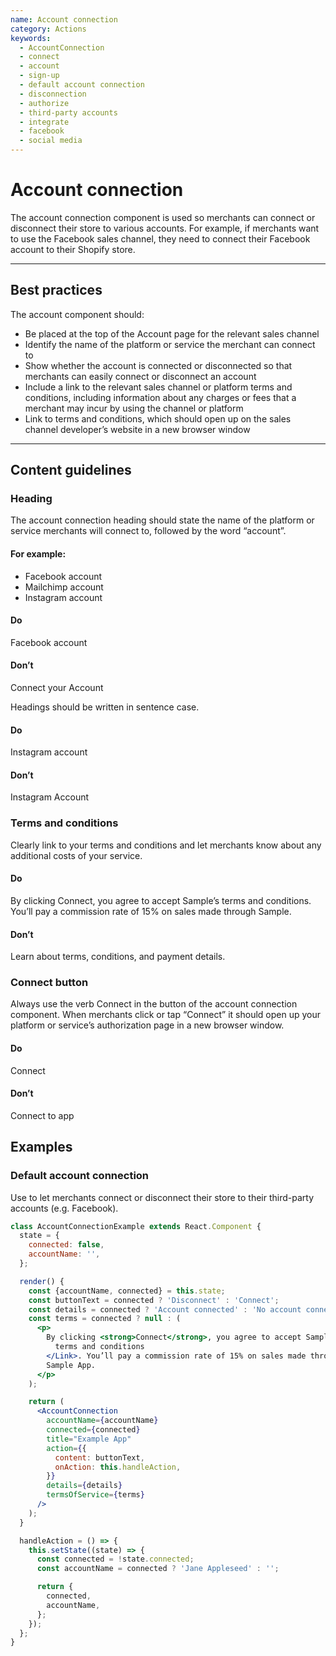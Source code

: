 ```yaml
---
name: Account connection
category: Actions
keywords:
  - AccountConnection
  - connect
  - account
  - sign-up
  - default account connection
  - disconnection
  - authorize
  - third-party accounts
  - integrate
  - facebook
  - social media
---
```


# Account connection

The account connection component is used so merchants can connect or disconnect
their store to various accounts. For example, if merchants want to use the
Facebook sales channel, they need to connect their Facebook
account to their Shopify store.

---

## Best practices

The account component should:

- Be placed at the top of the Account page for the relevant sales channel
- Identify the name of the platform or service the merchant can connect to
- Show whether the account is connected or disconnected so that merchants can easily connect or disconnect an account
- Include a link to the relevant sales channel or platform terms and conditions,
  including information about any charges or fees that a merchant may incur by
  using the channel or platform
- Link to terms and conditions, which should open up on the sales channel
  developer’s website in a new browser window

---

## Content guidelines

### Heading

The account connection heading should state the name of the platform or service
merchants will connect to, followed by the word “account”.

#### For example:

- Facebook account
- Mailchimp account
- Instagram account

<!-- usagelist -->

#### Do

Facebook account

#### Don’t

Connect your Account

<!-- end -->

Headings should be written in sentence case.

<!-- usagelist -->

#### Do

Instagram account

#### Don’t

Instagram Account

<!-- end -->

### Terms and conditions

Clearly link to your terms and conditions and let merchants know about any additional costs of your service.

<!-- usagelist -->

#### Do

By clicking Connect, you agree to accept Sample’s terms and conditions.
You’ll pay a commission rate of 15% on sales made through Sample.

#### Don’t

Learn about terms, conditions, and payment details.

<!-- end -->

### Connect button

Always use the verb Connect in the button of the account connection component. When merchants click or tap “Connect” it should open up your platform or service’s authorization page in a new browser window.

<!-- usagelist -->

#### Do

Connect

#### Don’t

Connect to app

<!-- end -->

## Examples

### Default account connection

Use to let merchants connect or disconnect their store to their third-party accounts (e.g. Facebook).

```jsx
class AccountConnectionExample extends React.Component {
  state = {
    connected: false,
    accountName: '',
  };

  render() {
    const {accountName, connected} = this.state;
    const buttonText = connected ? 'Disconnect' : 'Connect';
    const details = connected ? 'Account connected' : 'No account connected';
    const terms = connected ? null : (
      <p>
        By clicking <strong>Connect</strong>, you agree to accept Sample App’s <Link url="Example App">
          terms and conditions
        </Link>. You’ll pay a commission rate of 15% on sales made through
        Sample App.
      </p>
    );

    return (
      <AccountConnection
        accountName={accountName}
        connected={connected}
        title="Example App"
        action={{
          content: buttonText,
          onAction: this.handleAction,
        }}
        details={details}
        termsOfService={terms}
      />
    );
  }

  handleAction = () => {
    this.setState((state) => {
      const connected = !state.connected;
      const accountName = connected ? 'Jane Appleseed' : '';

      return {
        connected,
        accountName,
      };
    });
  };
}
```

